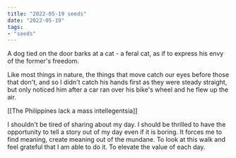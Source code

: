 ```yaml
---
title: "2022-05-19 seeds"
date: "2022-05-19"
tags:
- "seeds"
---
```


A dog tied on the door barks at a cat - a feral cat, as if to express his envy of the former's freedom.

Like most things in nature, the things that move catch our eyes before those that don't, and so I didn't catch his hands first as they were steady straight, but only noticed him after a car ran over his bike's wheel and he flew up the air.

[[The Philippines lack a mass intellegentsia]]

I shouldn't be tired of sharing about my day. I should be thrilled to have the opportunity to tell a story out of my day even if it is boring. It forces me to find meaning, create meaning out of the mundane. To look at this walk and feel grateful that I am able to do it. To elevate the value of each day.
